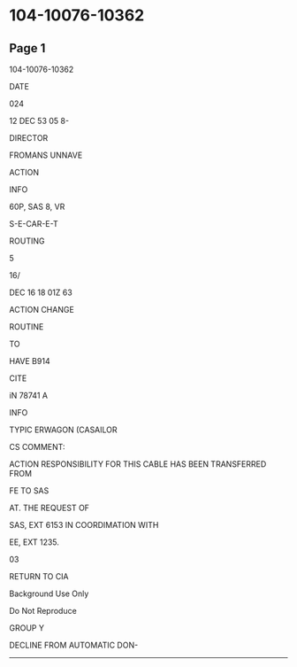 # 104-10076-10362

## Page 1

104-10076-10362

DATE

024

12 DEC 53 05 8-

DIRECTOR

FROMANS UNNAVE

ACTION

INFO

60P, SAS 8, VR

S-E-CAR-E-T

ROUTING

5

16/

DEC 16 18 01Z 63

ACTION CHANGE

ROUTINE

TO

HAVE B914

CITE

iN 78741 A

INFO

TYPIC ERWAGON (CASAILOR

CS COMMENT:

ACTION RESPONSIBILITY FOR THIS CABLE HAS BEEN TRANSFERRED FROM

FE TO SAS

AT. THE REQUEST OF

SAS, EXT 6153 IN COORDIMATION WITH

EE, EXT 1235.

03

RETURN TO CIA

Background Use Only

Do Not Reproduce

GROUP Y

DECLINE FROM AUTOMATIC DON-

---

